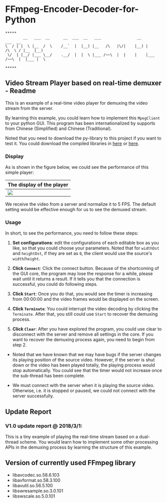 # FFmpeg-Encoder-Decoder-for-Python

```
*****
        __   ___  __      __  ___  __   ___                __                 ___  __  
\  / | |  \ |__  /  \    /__`  |  |__) |__   /\   |\/|    |__) |     /\  \ / |__  |__) 
 \/  | |__/ |___ \__/    .__/  |  |  \ |___ /~~\  |  |    |    |___ /~~\  |  |___ |  \ 
                                                                                       
*****
```

## Video Stream Player based on real-time demuxer - Readme

This is an example of a real-time video player for demuxing the video stream from the server.

By learning this example, you could learn how to implement this `MpegClient` to your python GUI. This program has been internationalized by supports from Chinese (Simplified) and Chinese (Traditional).

Noted that you need to download the py-library to this project if you want to test it. You could download the compiled libraries in [here][main] or [here][release].

### Display

As is shown in the figure below, we could see the performance of this simple player:

| The display of the player |
| ------ |
|![][gui-show]|

We receive the video from a server and normalize it to 5 FPS. The default setting would be effective enough for us to see the demuxed stream.

### Usage

In short, to see the performance, you need to follow these steps:

1. **Set configurations**: edit the configurations of each editable box as you like, so that you could choose your parameters. Noted that for `widthDst` and `heightDst`, if they are set as `0`, the client would use the source's `width`/`height`.

2. **Click `Connect`**: Click the connect button. Because of the shortcoming of the GUI core, the program may lose the response for a while, please wait until it returns a result. If it tells you that the connection is successful, you could do following steps.
    
3. **Click `Start`**: Once you do that, you would see the timer is increasing from 00:00:00 and the video frames would be displayed on the screen.
    
4. **Click `Terminate`**: You could interrupt the video decoding by clicking the `Terminate`. After that, you still could use `Start` to recover the demuxing process.

5. **Click `Clear`**: After you have explored the program, you could use clear to disconnect with the server and remove all settings in the core. If you want to recover the demuxing process again, you need to begin from step 2.

* Noted that we have known that we may have bugs if the server changes its playing position of the source video. However, if the server is shut down or the video has been played totally, the playing process would stop automatically. You could see that the timer would not increase once the sub-thread has been complete.

* We must connect with the server when it is playing the source video. Otherwise, i.e. it is stopped or paused, we could not connect with the server successfully.

## Update Report
 
### V1.0 update report @ 2018/3/1:

This is a tiny example of playing the real-time stream based on a dual-thread scheme. You would learn how to implement some other processing APIs in the demuxing process by learning the structure of this example. 
 
## Version of currently used FFmpeg library
* libavcodec.so.58.6.103
* libavformat.so.58.3.100
* libavutil.so.56.5.100
* libswresample.so.3.0.101
* libswscale.so.5.0.101

[main]:https://cainmagi.github.io/FFmpeg-Encoder-Decoder-for-Python/ "main page"
[release]:https://github.com/cainmagi/FFmpeg-Encoder-Decoder-for-Python/releases "release page"
[gui-show]:display/dispGUI.PNG